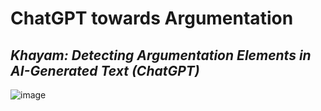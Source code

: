 # ChatGPT towards Argumentation
## *Khayam: Detecting Argumentation Elements in AI-Generated Text (ChatGPT)*

![image](https://user-images.githubusercontent.com/43270094/223144842-36225fa2-2746-4a51-b6bc-2b3f5715c3c3.png)
